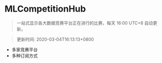 # MLCompetitionHub

> 一站式显示各大数据竞赛平台正在进行的比赛，每天 16:00 UTC+8 自动更新。
  
> 更新时间: 2020-03-04T16:13:13+0800 

* 多家竞赛平台
* 多种订阅方式
